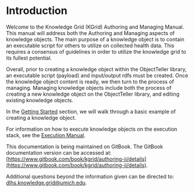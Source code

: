 # Introduction

Welcome to the Knowledge Grid \(KGrid\) Authoring and Managing Manual. This manual will address both the Authoring and Managing aspects of knowledge objects. The main purpose of a knowledge object is to contain an executable script for others to utilize on collected health data. This requires a consensus of guidelines in order to utilize the knowledge grid to its fullest potential.

Overall, prior to creating a knowledge object within the ObjectTeller library, an executable script \(payload\) and input/output rdfs must be created. Once the knowledge object content is ready, we then turn to the process of managing. Managing knowledge objects include both the process of creating a new knowledge object on the ObjectTeller library, and editing existing knowledge objects.

In the [Getting Started](https://kgrid.gitbooks.io/authoring-ii/content/getting-started.html) section, we will walk through a basic example of creating a knowledge object.

For information on how to execute knowledge objects on the execution stack, see the [Execution Manual](https://www.gitbook.com/book/kgrid/execution-manual/details).

This documentation is being maintained on GitBook. The GitBook documentation version can be accessed at: [https://www.gitbook.com/book/kgrid/authoring-ii/details](https://www.gitbook.com/book/kgrid/authoring-ii/details).

Additional questions beyond the information given can be directed to: dlhs.knowledge.grid@umich.edu.

